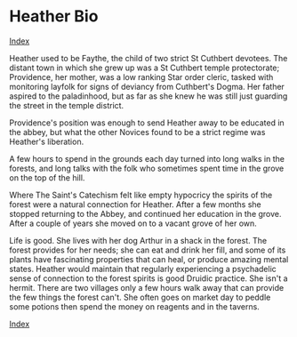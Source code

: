 # Heather Bio

[Index](./Readme.markdown)

Heather used to be Faythe, the child of two strict St Cuthbert 
devotees. The distant town in which she grew up was a St Cuthbert temple 
protectorate; Providence, her mother, was a low ranking Star order 
cleric, tasked with monitoring layfolk for signs of deviancy from 
Cuthbert's Dogma. Her father aspired to the paladinhood, but as far as 
she knew he was still just guarding the street in the temple district.

Providence's position was enough to send Heather away to be educated in 
the abbey, but what the other Novices found to be a strict regime was 
Heather's liberation.

A few hours to spend in the grounds each day turned into long walks in 
the forests, and long talks with the folk who sometimes spent time in 
the grove on the top of the hill.

Where The Saint's Catechism felt like empty hypocricy the spirits of the 
forest were a natural connection for Heather. After a few months she 
stopped returning to the Abbey, and continued her education in the grove.
After a couple of years she moved on to a vacant grove of her own.

Life is good. She lives with her dog Arthur in a shack in the forest. The 
forest provides for her needs; she can eat and drink her fill, and some of 
its plants have fascinating properties that can heal, or produce amazing 
mental states. Heather would maintain that regularly experiencing a 
psychadelic sense of connection to the forest spirits is good Druidic practice. 
She isn't a hermit. There are two villages only a few hours walk away that can 
provide the few things the forest can't. She often goes on market day to 
peddle some potions then spend the money on reagents and in the taverns.

[Index](./Readme.markdown)
